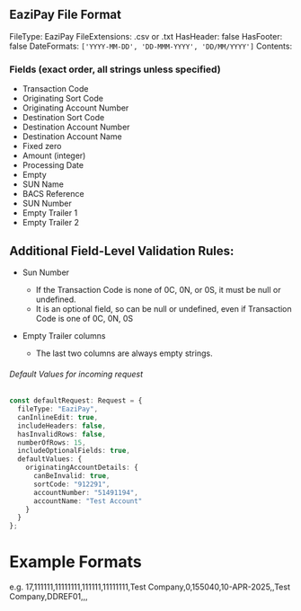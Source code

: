 ## EaziPay File Format

FileType: EaziPay
FileExtensions: .csv or .txt
HasHeader: false
HasFooter: false
DateFormats: `['YYYY-MM-DD', 'DD-MMM-YYYY', 'DD/MM/YYYY']`
Contents:


### Fields (exact order, all strings unless specified)

- Transaction Code 
- Originating Sort Code 
- Originating Account Number
- Destination Sort Code
- Destination Account Number
- Destination Account Name
- Fixed zero
- Amount (integer)
- Processing Date 
- Empty
- SUN Name 
- BACS Reference
- SUN Number 
- Empty Trailer 1
- Empty Trailer 2


## Additional Field-Level Validation Rules:

- Sun Number
  - If the Transaction Code is none of 0C, 0N, or 0S, it must be null or undefined. 
  - It is an optional field, so can be null or undefined, even if Transaction Code is one of 0C, 0N, 0S

- Empty Trailer columns
  - The last two columns are always empty strings.
​
###### Default Values for incoming request
```typescript
const defaultRequest: Request = {
  fileType: "EaziPay",
  canInlineEdit: true,
  includeHeaders: false,
  hasInvalidRows: false,
  numberOfRows: 15,
  includeOptionalFields: true,
  defaultValues: {
    originatingAccountDetails: {
      canBeInvalid: true,
      sortCode: "912291",
      accountNumber: "51491194",
      accountName: "Test Account"
    }
  }
};
```



# Example Formats
e.g. 17,111111,11111111,111111,11111111,Test Company,0,155040,10-APR-2025,,Test Company,DDREF01,,,


